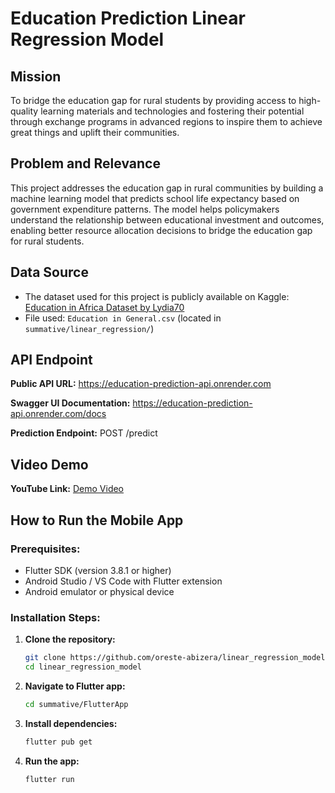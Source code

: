 # Education Prediction Linear Regression Model

## Mission
To bridge the education gap for rural students by providing access to high-quality learning materials and technologies and fostering their potential through exchange programs in advanced regions to inspire them to achieve great things and uplift their communities.

## Problem and Relevance
This project addresses the education gap in rural communities by building a machine learning model that predicts school life expectancy based on government expenditure patterns. The model helps policymakers understand the relationship between educational investment and outcomes, enabling better resource allocation decisions to bridge the education gap for rural students.

## Data Source
- The dataset used for this project is publicly available on Kaggle: [Education in Africa Dataset by Lydia70](https://www.kaggle.com/datasets/lydia70/education-in-africa)
- File used: `Education in General.csv` (located in `summative/linear_regression/`)

## API Endpoint
**Public API URL:** https://education-prediction-api.onrender.com

**Swagger UI Documentation:** https://education-prediction-api.onrender.com/docs

**Prediction Endpoint:** POST /predict

## Video Demo
**YouTube Link:** [Demo Video](https://youtu.be/T2eCIH3MgBA)

## How to Run the Mobile App

### Prerequisites:
- Flutter SDK (version 3.8.1 or higher)
- Android Studio / VS Code with Flutter extension
- Android emulator or physical device

### Installation Steps:

1. **Clone the repository:**
   ```bash
   git clone https://github.com/oreste-abizera/linear_regression_model.git
   cd linear_regression_model
   ```

2. **Navigate to Flutter app:**
   ```bash
   cd summative/FlutterApp
   ```

3. **Install dependencies:**
   ```bash
   flutter pub get
   ```
4. **Run the app:**
   ```bash
   flutter run
   ```

